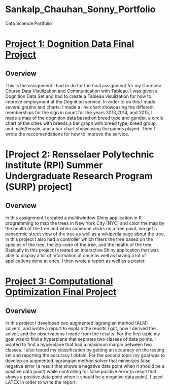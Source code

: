 # Sankalp_Chauhan_Sonny_Portfolio
Data Science Portfolio

# [Project 1: Dognition Data Final Project](https://public.tableau.com/profile/sankalp.chauhan5511#!/vizhome/CourseraTableauFinalDognitionAnalysis/Story1)
## Overview
This is the assignment I had to do for the final assignment for my Coursera Course Data 
Visulization and Communication with Tableau.
I was given a Dognition Data Set and had to create a Tableau visulization 
for how to improve employment
at the Dognition service. In order to do this I made several graphs and charts:
I made a line chart showcasing the different memberships for the sign in count
for the years 2013,2014, and 2015, I made a map of the dognition data based on 
breed type and gender, a circle chart of the cities with breeds,a bar graph with
breed type, breed group, and male/female, and a bar chart showcasing the games played.
Then I wrote the reccomendations for how to improve the service.

# [Project 2: Rensselaer Polytechnic Institute (RPI) Summer Undergraduate Research Program (SURP) project]
## Overview
In this assignment I created a mulitiwindow Shiny application in R programming to map 
the trees in New York City (NYC) and color the map by the health of the tree and 
when someone clicks on a tree point, we get a panaormic street view
of the tree as well as a wikipedia page about the tree. 
In this project I also had a controller which filters the tree
based on the species of the tree, the zip code of the tree, and 
the health of the tree. Basically in this project I created
an interactive Shiny application that was able to display 
a lot of information at once as well as 
having a lot of applications done at once. 
I then wrote a report as well as a poster.

# [Project 3: Computational Optimization Final Project](https://github.com/Sankalp1233/Computational-Optimization-Final-Project)
## Overview
In this project I developed two augmented lagrangian method (ALM) solvers,
and wrote a report to explain the reuslts I got, how I derived the solver,
and the observations I made from the results. For the first topic my goal was
to find a hyperplane that seprates two classes of data points. I wanted to find
a hyperplane that had a maximum margin between two classes. I also tested my 
classification by getting an accuracy on the testing set and reporting the 
accuracy I obtain. For the second topic my goal was to develop an 
augmented lagrangian method solver that minimizes false negative error
(a result that shows a negative data point when it should be a positive
data point) while controlling for false positive error (a result that 
shows a positive data point when it should be a negative data point). I
used LATEX in order to write the report.
